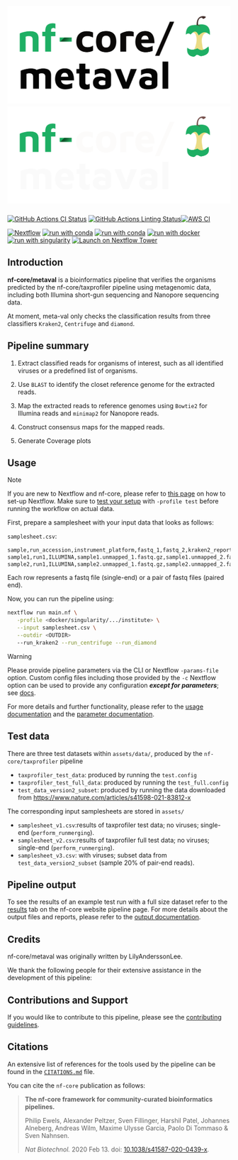 # ![nf-core/metaval](docs/images/nf-core-metaval_logo_light.png#gh-light-mode-only) ![nf-core/metaval](docs/images/nf-core-metaval_logo_dark.png#gh-dark-mode-only)

[![GitHub Actions CI Status](https://github.com/nf-core/metaval/workflows/nf-core%20CI/badge.svg)](https://github.com/nf-core/metaval/actions?query=workflow%3A%22nf-core+CI%22)
[![GitHub Actions Linting Status](https://github.com/nf-core/metaval/workflows/nf-core%20linting/badge.svg)](https://github.com/nf-core/metaval/actions?query=workflow%3A%22nf-core+linting%22)[![AWS CI](https://img.shields.io/badge/CI%20tests-full%20size-FF9900?labelColor=000000&logo=Amazon%20AWS)](https://nf-co.re/metaval/results)

[![Nextflow](https://img.shields.io/badge/nextflow%20DSL2-%E2%89%A523.04.0-23aa62.svg)](https://www.nextflow.io/)
[![run with conda](http://img.shields.io/badge/run%20with-conda-3EB049?labelColor=000000&logo=anaconda)](https://docs.conda.io/en/latest/)
[![run with conda](http://img.shields.io/badge/run%20with-conda-3EB049?labelColor=000000&logo=anaconda)](https://docs.conda.io/en/latest/)
[![run with docker](https://img.shields.io/badge/run%20with-docker-0db7ed?labelColor=000000&logo=docker)](https://www.docker.com/)
[![run with singularity](https://img.shields.io/badge/run%20with-singularity-1d355c.svg?labelColor=000000)](https://sylabs.io/docs/)
[![Launch on Nextflow Tower](https://img.shields.io/badge/Launch%20%F0%9F%9A%80-Nextflow%20Tower-%234256e7)](https://tower.nf/launch?pipeline=https://github.com/nf-core/metaval)

## Introduction

**nf-core/metaval** is a bioinformatics pipeline that verifies the organisms predicted by the nf-core/taxprofiler pipeline using metagenomic data, including both Illumina short-gun sequencing and Nanopore sequencing data.

At moment, meta-val only checks the classification results from three classifiers `Kraken2`, `Centrifuge` and `diamond`.

## Pipeline summary

1. Extract classified reads for organisms of interest, such as all identified viruses or a predefined list of organisms.

2. Use `BLAST` to identify the closet reference genome for the extracted reads.

3. Map the extracted reads to reference genomes using `Bowtie2` for Illumina reads and `minimap2` for Nanopore reads.

4. Construct consensus maps for the mapped reads.

5. Generate Coverage plots

## Usage

> [!NOTE]
> If you are new to Nextflow and nf-core, please refer to [this page](https://nf-co.re/docs/usage/installation) on how to set-up Nextflow. Make sure to [test your setup](https://nf-co.re/docs/usage/introduction#how-to-run-a-pipeline) with `-profile test` before running the workflow on actual data.

First, prepare a samplesheet with your input data that looks as follows:

`samplesheet.csv`:

```csv
sample,run_accession,instrument_platform,fastq_1,fastq_2,kraken2_report,kraken2_classifiedout,centrifuge_out,centrifuge_result,diamond
sample1,run1,ILLUMINA,sample1.unmapped_1.fastq.gz,sample1.unmapped_2.fastq.gz,sample1.kraken2.kraken2.report.txt,sample1.kraken2.kraken2.classifiedreads.txt,sample1.centrifuge.txt,sample1.centrifuge.results.txt,sample1.diamond.tsv
sample2,run1,ILLUMINA,sample2.unmapped_1.fastq.gz,sample2.unmapped_2.fastq.gz,sample2.kraken2.kraken2.report.txt,sample2.kraken2.kraken2.classifiedreads.txt,sample2.centrifuge.txt,sample2.centrifuge.results.txt,sample2.diamond.tsv
```

Each row represents a fastq file (single-end) or a pair of fastq files (paired end).

Now, you can run the pipeline using:

```bash
nextflow run main.nf \
   -profile <docker/singularity/.../institute> \
   --input samplesheet.csv \
   --outdir <OUTDIR>
   --run_kraken2 --run_centrifuge --run_diamond
```

> [!WARNING]
> Please provide pipeline parameters via the CLI or Nextflow `-params-file` option. Custom config files including those provided by the `-c` Nextflow option can be used to provide any configuration _**except for parameters**_;
> see [docs](https://nf-co.re/usage/configuration#custom-configuration-files).

For more details and further functionality, please refer to the [usage documentation](https://nf-co.re/metaval/usage) and the [parameter documentation](https://nf-co.re/metaval/parameters).

## Test data

There are three test datasets within `assets/data/`, produced by the `nf-core/taxprofiler` pipeline

- `taxprofiler_test_data`: produced by running the `test.config`
- `taxprofiler_test_full_data`: produced by running the `test_full.config`
- `test_data_version2_subset`: produced by running the data downloaded from https://www.nature.com/articles/s41598-021-83812-x

The corresponding input samplesheets are stored in `assets/`

- `samplesheet_v1.csv`:results of taxprofiler test data; no viruses; single-end (`perform_runmerging`).
- `samplesheet_v2.csv`:results of taxprofiler full test data; no viruses; single-end (`perform_runmerging`).
- `samplesheet_v3.csv`: with viruses; subset data from `test_data_version2_subset` (sample 20% of pair-end reads).

## Pipeline output

To see the results of an example test run with a full size dataset refer to the [results](https://nf-co.re/metaval/results) tab on the nf-core website pipeline page.
For more details about the output files and reports, please refer to the
[output documentation](https://nf-co.re/metaval/output).

## Credits

nf-core/metaval was originally written by LilyAnderssonLee.

We thank the following people for their extensive assistance in the development of this pipeline:

<!-- TODO nf-core: If applicable, make list of people who have also contributed -->

## Contributions and Support

If you would like to contribute to this pipeline, please see the [contributing guidelines](.github/CONTRIBUTING.md).

## Citations

<!-- If you use nf-core/metaval for your analysis, please cite it using the following doi: [10.5281/zenodo.XXXXXX](https://doi.org/10.5281/zenodo.XXXXXX) -->

<!-- TODO nf-core: Add bibliography of tools and data used in your pipeline -->

An extensive list of references for the tools used by the pipeline can be found in the [`CITATIONS.md`](CITATIONS.md) file.

You can cite the `nf-core` publication as follows:

> **The nf-core framework for community-curated bioinformatics pipelines.**
>
> Philip Ewels, Alexander Peltzer, Sven Fillinger, Harshil Patel, Johannes Alneberg, Andreas Wilm, Maxime Ulysse Garcia, Paolo Di Tommaso & Sven Nahnsen.
>
> _Nat Biotechnol._ 2020 Feb 13. doi: [10.1038/s41587-020-0439-x](https://dx.doi.org/10.1038/s41587-020-0439-x).
